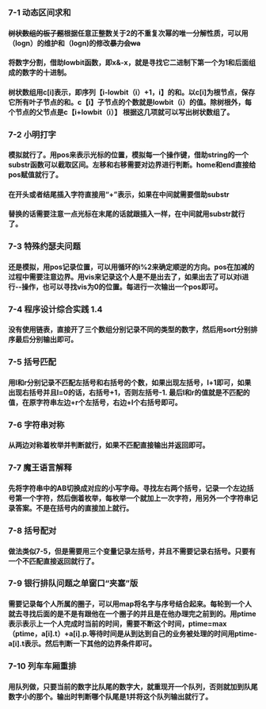 ### **7-1 动态区间求和**

#### **~~树状数组的板子题~~根据任意正整数关于2的不重复次幂的唯一分解性质，可以用（logn）的维护和（logn)的修改~~暴力会wa~~**

#### **将数字分割，借助lowbit函数，即x&-x，就是寻找它二进制下第一个为1和后面组成的数字的十进制。**

#### **树状数组用c[i]表示，即序列【i-lowbit（i）+1，i】的和。以c[i]为根节点，保存它所有叶子节点的和。c【i】子节点的个数就是lowbit（i）的值。除树根外，每个节点的父节点是c【i+lowbit（i）】   根据这几项就可以写出树状数组了。**



### **7-2 小明打字**

#### **模拟就行了。用pos来表示光标的位置，模拟每一个操作键，借助string的一个substr函数可以截取区间。左移和右移需要对边界进行判断。home和end直接给pos赋值就行了。**

#### **在开头或者结尾插入字符直接用“+”表示，如果在中间就需要借助substr**

#### **替换的话需要注意一点光标在末尾的话就跟插入一样，在中间就用substr就行了。**



### **7-3 特殊约瑟夫问题**

#### **还是模拟，用pos记录位置，可以用循环的i%2来确定顺逆的方向。pos在加减的过程中需要注意边界。用vis来记录这个人是不是出去了，如果出去了可以对i进行--操作，也可以寻找vis为0的位置。每进行一次输出一个pos即可。**



### **7-4 程序设计综合实践 1.4**

#### **没有使用链表，直接开了三个数组分别记录不同的类型的数字，然后用sort分别排序最后分别输出即可。**



### **7-5 括号匹配**

#### **用l和r分别记录不匹配左括号和右括号的个数，如果出现左括号，l+1即可，如果出现右括号并且l=0的话，右括号+1，否则左括号-1. 最后l和r的值就是不匹配的值，在原字符串左边+r个左括号，右边+l个右括号即可。**



### **7-6 字符串对称**

#### **从两边对称着枚举并判断就行，如果不匹配直接输出并返回即可。**



### **7-7 魔王语言解释**

#### **先将字符串中的AB切换成对应的小写字母。寻找左右两个括号，记录一个左边括号第一个字符，然后倒着枚举，每枚举一个就加上一次字符，用另外一个字符串记录答案。不是在括号内的直接加上就行。**



### **7-8 括号配对**

#### **做法类似7-5，但是需要用三个变量记录左括号，并且不需要记录右括号。只要有一个不匹配直接返回就行了。**



### **7-9 银行排队问题之单窗口“夹塞”版**

#### **需要记录每个人所属的圈子，可以用map将名字与序号结合起来。每轮到一个人就去寻找后面的是不是有跟他在一个圈子的并且是在他办理完之前到的。用ptime表示表示上一个人完成时当前的时间，需要不断这个时间，ptime=max（ptime，a[i].t）+a[i].p.等待时间是从到达到自己的业务被处理的时间用ptime-a[i].t表示。然后判断一下其他的边界条件即可。**



### **7-10 列车车厢重排**

#### **用队列做，只要当前的数字比队尾的数字大，就重现开一个队列，否则就加到队尾数字小的那个。输出时判断哪个队尾是1并将这个队列输出就行了。**

